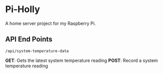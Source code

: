 Pi-Holly
========

A home server project for my Raspberry Pi.

## API End Points

`/api/system-temperature-data`

**GET**: Gets the latest system temperature reading
**POST**: Record a system temperature reading
